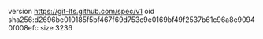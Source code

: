 version https://git-lfs.github.com/spec/v1
oid sha256:d2696be010185f5bf467f69d753c9e0169bf49f2537b61c96a8e90940f008efc
size 3236
